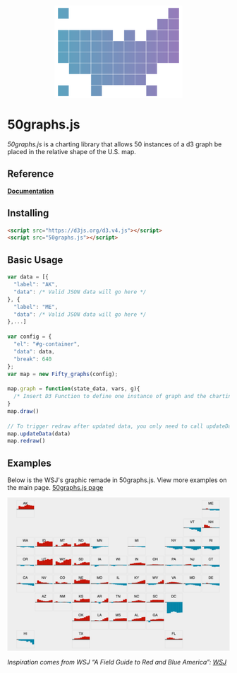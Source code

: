 <p align="center">
  <a href="http://kylebutts.github.io/50graphs"><img src="/docs/logo.png"></a>
</p>

# 50graphs.js
*50graphs.js* is a charting library that allows 50 instances of a d3 graph be placed in the relative shape of the U.S. map. 


## Reference
**[Documentation](http://kylebutts.github.io/50graphs/docs)**

## Installing
```html
<script src="https://d3js.org/d3.v4.js"></script>
<script src="50graphs.js"></script>
```

## Basic Usage
```JavaScript
var data = [{
  "label": "AK",
  "data": /* Valid JSON data will go here */
}, {
  "label": "ME",
  "data": /* Valid JSON data will go here */
},...]

var config = {
  "el": "#g-container",
  "data": data,
  "break": 640
};
var map = new Fifty_graphs(config);

map.graph = function(state_data, vars, g){
  /* Insert D3 Function to define one instance of graph and the charting library will do the rest */
}
map.draw()

// To trigger redraw after updated data, you only need to call updateData and redraw function
map.updateData(data)
map.redraw()
```

## Examples
Below is the WSJ's graphic remade in 50graphs.js. View more examples on the main page. [50graphs.js page](http://kylebutts.github.io/50graphs)

<p align="center">
  <img src="/docs/wsj_remade.png">
</p>

*Inspiration comes from WSJ “A Field Guide to Red and Blue America”: [WSJ](http://graphics.wsj.com/elections/2016/field-guide-red-blue-america/)*
